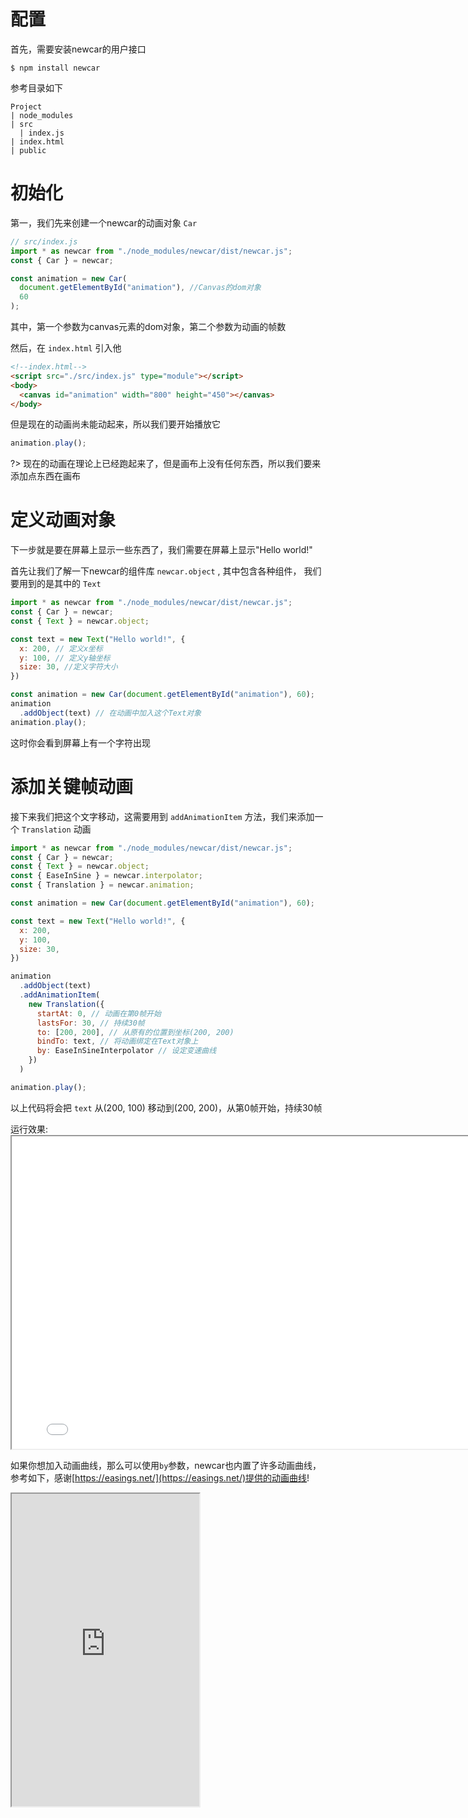 # 配置
首先，需要安装newcar的用户接口
```shell
$ npm install newcar
```

参考目录如下
```
Project
| node_modules
| src
  | index.js
| index.html
| public
```

# 初始化
第一，我们先来创建一个newcar的动画对象 `Car`
```javascript
// src/index.js
import * as newcar from "./node_modules/newcar/dist/newcar.js";
const { Car } = newcar;

const animation = new Car(
  document.getElementById("animation"), //Canvas的dom对象
  60
);
```

其中，第一个参数为canvas元素的dom对象，第二个参数为动画的帧数

然后，在 `index.html` 引入他
```html
<!--index.html-->
<script src="./src/index.js" type="module"></script>
<body>
  <canvas id="animation" width="800" height="450"></canvas>
</body>
```

但是现在的动画尚未能动起来，所以我们要开始播放它

```javascript
animation.play();
```

?> 现在的动画在理论上已经跑起来了，但是画布上没有任何东西，所以我们要来添加点东西在画布

# 定义动画对象

下一步就是要在屏幕上显示一些东西了，我们需要在屏幕上显示"Hello world!"

首先让我们了解一下newcar的组件库 `newcar.object` , 其中包含各种组件， 我们要用到的是其中的 `Text`

```javascript
import * as newcar from "./node_modules/newcar/dist/newcar.js";
const { Car } = newcar;
const { Text } = newcar.object;

const text = new Text("Hello world!", {
  x: 200, // 定义x坐标
  y: 100, // 定义y轴坐标
  size: 30, //定义字符大小
})

const animation = new Car(document.getElementById("animation"), 60);
animation
  .addObject(text) // 在动画中加入这个Text对象
animation.play();
```

这时你会看到屏幕上有一个字符出现

<!-- ?> Text的更多参数以及更多组件，请参见[组件列表](/api/objects/object-all.md) -->

# 添加关键帧动画

接下来我们把这个文字移动，这需要用到 `addAnimationItem` 方法，我们来添加一个 `Translation` 动画

```javascript
import * as newcar from "./node_modules/newcar/dist/newcar.js";
const { Car } = newcar;
const { Text } = newcar.object;
const { EaseInSine } = newcar.interpolator;
const { Translation } = newcar.animation;

const animation = new Car(document.getElementById("animation"), 60);

const text = new Text("Hello world!", {
  x: 200,
  y: 100,
  size: 30,
})

animation
  .addObject(text)
  .addAnimationItem(
    new Translation({
      startAt: 0, // 动画在第0帧开始
      lastsFor: 30, // 持续30帧
      to: [200, 200], // 从原有的位置到坐标(200, 200)
      bindTo: text, // 将动画绑定在Text对象上
      by: EaseInSineInterpolator // 设定变速曲线
    })
  )

animation.play();
```

以上代码将会把 `text` 从(200, 100) 移动到(200, 200)，从第0帧开始，持续30帧

运行效果: <iframe height="500" width="800" src="../../demos/begin"></iframe>

如果你想加入动画曲线，那么可以使用`by`参数，newcar也内置了许多动画曲线，参考如下，感谢[https://easings.net/](https://easings.net/)提供的动画曲线!

<iframe height="500px" src="https://easings.net/"></iframe>

<!-- ?> 更多关键帧动画，请参阅[动画列表](api/animations/animation-all.md) -->

